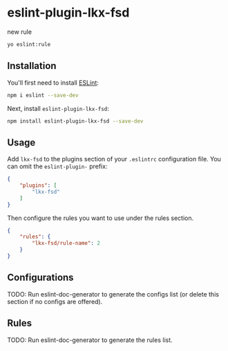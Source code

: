 # eslint-plugin-lkx-fsd

new rule 
```sh
yo eslint:rule 
```

## Installation

You'll first need to install [ESLint](https://eslint.org/):

```sh
npm i eslint --save-dev
```

Next, install `eslint-plugin-lkx-fsd`:

```sh
npm install eslint-plugin-lkx-fsd --save-dev
```

## Usage

Add `lkx-fsd` to the plugins section of your `.eslintrc` configuration file. You can omit the `eslint-plugin-` prefix:

```json
{
    "plugins": [
        "lkx-fsd"
    ]
}
```


Then configure the rules you want to use under the rules section.

```json
{
    "rules": {
        "lkx-fsd/rule-name": 2
    }
}
```



## Configurations

<!-- begin auto-generated configs list -->
TODO: Run eslint-doc-generator to generate the configs list (or delete this section if no configs are offered).
<!-- end auto-generated configs list -->



## Rules

<!-- begin auto-generated rules list -->
TODO: Run eslint-doc-generator to generate the rules list.
<!-- end auto-generated rules list -->


